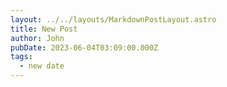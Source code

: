 ```yaml
---
layout: ../../layouts/MarkdownPostLayout.astro
title: New Post
author: John
pubDate: 2023-06-04T03:09:00.000Z
tags:
  - new date
---
```


